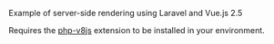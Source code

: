 Example of server-side rendering using Laravel and Vue.js 2.5

Requires the [php-v8js](https://github.com/phpv8/v8js) extension to be installed in your environment.
